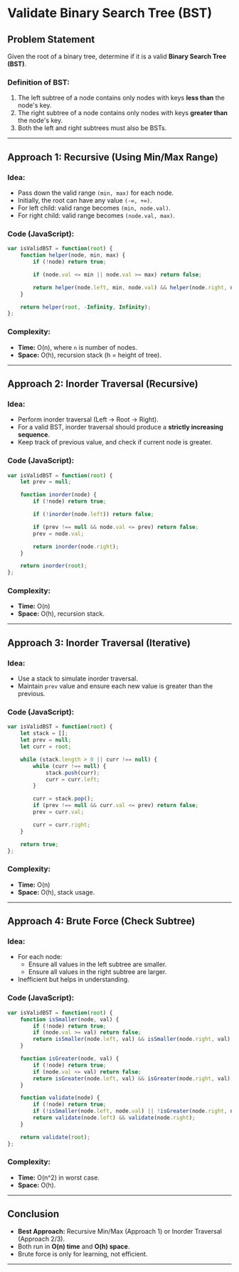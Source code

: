 
# Validate Binary Search Tree (BST)

## Problem Statement
Given the root of a binary tree, determine if it is a valid **Binary Search Tree (BST)**.

### Definition of BST:
1. The left subtree of a node contains only nodes with keys **less than** the node's key.
2. The right subtree of a node contains only nodes with keys **greater than** the node's key.
3. Both the left and right subtrees must also be BSTs.

---

## Approach 1: Recursive (Using Min/Max Range)

### Idea:
- Pass down the valid range `(min, max)` for each node.
- Initially, the root can have any value `(-∞, +∞)`.
- For left child: valid range becomes `(min, node.val)`.
- For right child: valid range becomes `(node.val, max)`.

### Code (JavaScript):
```js
var isValidBST = function(root) {
    function helper(node, min, max) {
        if (!node) return true;

        if (node.val <= min || node.val >= max) return false;

        return helper(node.left, min, node.val) && helper(node.right, node.val, max);
    }

    return helper(root, -Infinity, Infinity);
};
```

### Complexity:
- **Time:** O(n), where `n` is number of nodes.
- **Space:** O(h), recursion stack (h = height of tree).

---

## Approach 2: Inorder Traversal (Recursive)

### Idea:
- Perform inorder traversal (Left → Root → Right).
- For a valid BST, inorder traversal should produce a **strictly increasing sequence**.
- Keep track of previous value, and check if current node is greater.

### Code (JavaScript):
```js
var isValidBST = function(root) {
    let prev = null;

    function inorder(node) {
        if (!node) return true;

        if (!inorder(node.left)) return false;

        if (prev !== null && node.val <= prev) return false;
        prev = node.val;

        return inorder(node.right);
    }

    return inorder(root);
};
```

### Complexity:
- **Time:** O(n)
- **Space:** O(h), recursion stack.

---

## Approach 3: Inorder Traversal (Iterative)

### Idea:
- Use a stack to simulate inorder traversal.
- Maintain `prev` value and ensure each new value is greater than the previous.

### Code (JavaScript):
```js
var isValidBST = function(root) {
    let stack = [];
    let prev = null;
    let curr = root;

    while (stack.length > 0 || curr !== null) {
        while (curr !== null) {
            stack.push(curr);
            curr = curr.left;
        }

        curr = stack.pop();
        if (prev !== null && curr.val <= prev) return false;
        prev = curr.val;

        curr = curr.right;
    }

    return true;
};
```

### Complexity:
- **Time:** O(n)
- **Space:** O(h), stack usage.

---

## Approach 4: Brute Force (Check Subtree)

### Idea:
- For each node:
  - Ensure all values in the left subtree are smaller.
  - Ensure all values in the right subtree are larger.
- Inefficient but helps in understanding.

### Code (JavaScript):
```js
var isValidBST = function(root) {
    function isSmaller(node, val) {
        if (!node) return true;
        if (node.val >= val) return false;
        return isSmaller(node.left, val) && isSmaller(node.right, val);
    }

    function isGreater(node, val) {
        if (!node) return true;
        if (node.val <= val) return false;
        return isGreater(node.left, val) && isGreater(node.right, val);
    }

    function validate(node) {
        if (!node) return true;
        if (!isSmaller(node.left, node.val) || !isGreater(node.right, node.val)) return false;
        return validate(node.left) && validate(node.right);
    }

    return validate(root);
};
```

### Complexity:
- **Time:** O(n^2) in worst case.
- **Space:** O(h).

---

## Conclusion
- **Best Approach:** Recursive Min/Max (Approach 1) or Inorder Traversal (Approach 2/3).
- Both run in **O(n) time** and **O(h) space**.
- Brute force is only for learning, not efficient.

---
